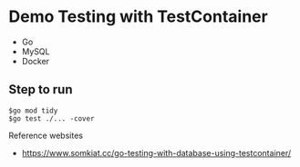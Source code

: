 # Demo Testing with TestContainer
* Go
* MySQL
* Docker

## Step to run
```
$go mod tidy
$go test ./... -cover
```

Reference websites
* https://www.somkiat.cc/go-testing-with-database-using-testcontainer/